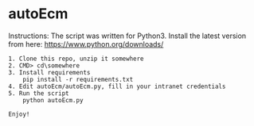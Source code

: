 # autoEcm
Instructions:
The script was written for Python3. Install the latest version from here:
    https://www.python.org/downloads/

    1. Clone this repo, unzip it somewhere
    2. CMD> cd\somewhere
    3. Install requirements
        pip install -r requirements.txt
    4. Edit autoEcm/autoEcm.py, fill in your intranet credentials
    5. Run the script
        python autoEcm.py
    
    Enjoy!
